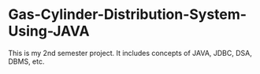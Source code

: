 # Gas-Cylinder-Distribution-System-Using-JAVA
This is my 2nd semester project. It includes concepts of JAVA, JDBC, DSA, DBMS, etc.
